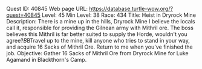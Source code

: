 Quest ID: 40845
Web page URL: https://database.turtle-wow.org/?quest=40845
Level: 45
Min Level: 38
Race: 434
Title: Heist in Dryrock Mine
Description: There is a mine up in the hills, Dryrock Mine I believe the locals call it, responsible for providing the Gilnean army with Mithril ore. The boss believes this Mithril is far better suited to supply the Horde, wouldn't you agree?$B$BTravel up to the mine, kill anyone who tries to stand in your way, and acquire 16 Sacks of Mithril Ore. Return to me when you've finished the job.
Objective: Gather 16 Sacks of Mithril Ore from Dryrock Mine for Luke Agamand in Blackthorn's Camp.
